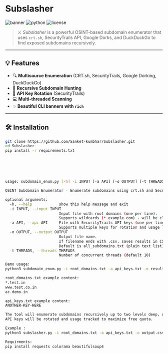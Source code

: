 # Subslasher

![banner](https://img.shields.io/badge/Subdomain-Enumerator-blueviolet?style=for-the-badge) ![python](https://img.shields.io/badge/Made%20with-Python-FFD43B?style=for-the-badge&logo=python) ![license](https://img.shields.io/badge/License-MIT-green?style=for-the-badge)

> ⚔️ *Subslasher* is a powerful OSINT-based subdomain enumerator that uses `crt.sh`, SecurityTrails API, Google Dorks, and DuckDuckGo to find exposed subdomains recursively.

---

## 💡 Features

- 🔍 **Multisource Enumeration** (CRT.sh, SecurityTrails, Google Dorking, DuckDuckGo)
- 🔁 **Recursive Subdomain Hunting**
- 🔑 **API Key Rotation** (SecurityTrails)
- 💻 **Multi-threaded Scanning**
- ✨ **Beautiful CLI banners with `rich`**

---

## 🛠 Installation

```bash
git clone https://github.com/Sanket-kumbhar/Subslasher.git
cd Subslasher
pip install -r requirements.txt






usage: subdomain_enum.py [-h] -i INPUT [-a API] [-o OUTPUT] [-t THREADS]

OSINT Subdomain Enumerator - Enumerate subdomains using crt.sh and SecurityTrails API

optional arguments:
  -h, --help            show this help message and exit
  -i INPUT, --input INPUT
                        Input file with root domains (one per line).
                        Supports wildcards (*.example.com) - will be cleaned automatically.
  -a API, --api API     File with SecurityTrails API keys (one per line).
                        Supports multiple keys for rotation and usage limits.
  -o OUTPUT, --output OUTPUT
                        Output file name.
                        If filename ends with .csv, saves results in CSV format with columns: Subdomain, Source.
                        Default is all_subdomains.txt (plain text list).
  -t THREADS, --threads THREADS
                        Number of concurrent threads (default 10)

Demo usage:
python3 subdomain_enum.py -i root_domains.txt -a api_keys.txt -o results.csv

root_domains.txt example content:
*.test.in
www.test.co.in
ac.demo.in

api_keys.txt example content:
ANOTHER-KEY-HERE

The tool will enumerate subdomains recursively up to two levels deep, using crt.sh and SecurityTrails.
API keys will be rotated and usage tracked to maximize free quota.

Example :
python3 subslasher.py -i root_domains.txt -a api_keys.txt -o output.csv -r 2 -t 10

Requirments: 
pip install requests colorama beautifulsoup4



